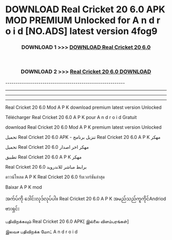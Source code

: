 # DOWNLOAD Real Cricket 20 6.0 APK MOD PREMIUM Unlocked for A n d r o i d [NO.ADS] latest version 4fog9 



<div align="center">

<h3>DOWNLOAD 1 >>> <a href="https://getmod2.web.app/?judul=Real Cricket 20 6.0">DOWNLOAD Real Cricket 20 6.0</a></h3><br>

<h3>DOWNLOAD 2 >>> <a href="https://getmod2.web.app/?judul=Real Cricket 20 6.0">Real Cricket 20 6.0 DOWNLOAD </a></h3>

</div>
----------------------------------------------------------

----------------------------------------------------------

----------------------------------------------------------

----------------------------------------------------------

Real Cricket 20 6.0 Mod A P K download premium latest version Unlocked

Télécharger Real Cricket 20 6.0 A P K pour A n d r o i d Gratuit

download Real Cricket 20 6.0 Mod A P K premium latest version Unlocked

تحميل Real Cricket 20 6.0 APK - تنزيل برنامج Real Cricket 20 6.0 A P K مهكر

تحميل Real Cricket 20 6.0 مهكر اخر اصدار

تطبيق Real Cricket 20 6.0 A P K مهكر

Real Cricket 20 6.0 برابط مباشر للاندرويد

ดาวน์โหลด A P K Real Cricket 20 6.0 รับเวอร์ชันล่าสุด

Baixar A P K mod

အက်ပ်ကို ဒေါင်းလုဒ်လုပ်ပါ။ Real Cricket 20 6.0 A P K အမည်သည်ကူကိုင်Andriod ဗားရှင်း

பதிவிறக்கவும் Real Cricket 20 6.0 APK[ இல்லை விளம்பரங்கள்] 
 
இலவச பதிவிறக்க மோட் A n d r o i d



